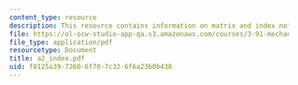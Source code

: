 ```yaml
---
content_type: resource
description: This resource contains information on matrix and index notation.
file: https://ol-ocw-studio-app-qa.s3.amazonaws.com/courses/3-91-mechanical-behavior-of-plastics-spring-2007/f8125a3972606f707c326f6a23b0b438_a2_index.pdf
file_type: application/pdf
resourcetype: Document
title: a2_index.pdf
uid: f8125a39-7260-6f70-7c32-6f6a23b0b438
---
```

